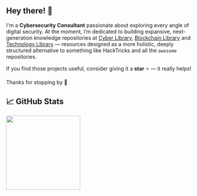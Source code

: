 ## Hey there! 👋

I'm a **Cybersecurity Consultant** passionate about exploring every angle of digital security. At the moment, I’m dedicated to building expansive, next-generation knowledge repositories at [Cyber Library](https://www.cyberlibrary.fr), [Blockchain Library](https://www.blockchainlibrary.fr) and [Technology Library](https://www.technologylibrary.fr)  — resources designed as a more holistic, deeply structured alternative to something like HackTricks and all the ```awesome``` repositories.

If you find those projects useful, consider giving it a **star** ⭐ — it really helps!

Thanks for stopping by 🚀

## &#x1f4c8; GitHub Stats

<picture align="center">
  <source
    height=200
    srcset="https://github-readme-stats-fakgroup.vercel.app/api?username=florianamette&show_icons=true&theme=dark&rank_icon=github"
    media="(prefers-color-scheme: dark)"
  />
  <source
    height=200
    srcset="https://github-readme-stats-fakgroup.vercel.app/api?username=florianamette&show_icons=true&rank_icon=github"
    media="(prefers-color-scheme: light), (prefers-color-scheme: no-preference)"
  />
  <img height=200 src="https://github-readme-stats-fakgroup.vercel.app/api?username=florianamette&show_icons=true&rank_icon=github" />
</picture>

